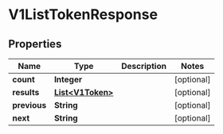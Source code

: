 

# V1ListTokenResponse


## Properties

Name | Type | Description | Notes
------------ | ------------- | ------------- | -------------
**count** | **Integer** |  |  [optional]
**results** | [**List&lt;V1Token&gt;**](V1Token.md) |  |  [optional]
**previous** | **String** |  |  [optional]
**next** | **String** |  |  [optional]



